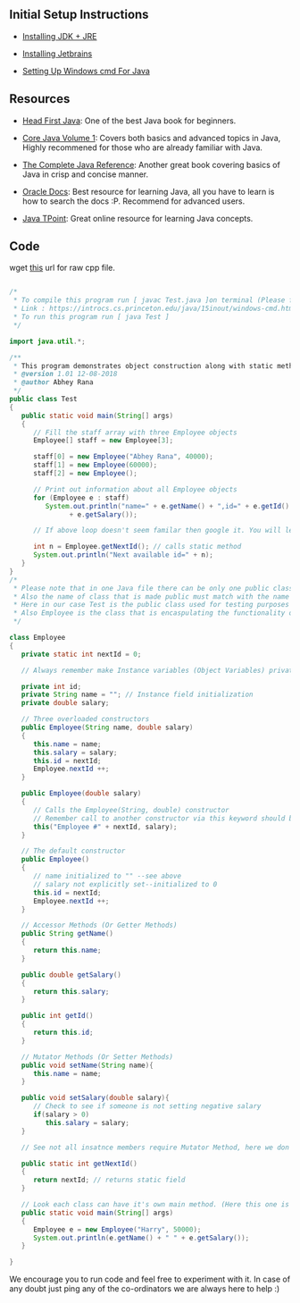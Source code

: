 ## Initial Setup Instructions

- [Installing JDK + JRE](https://docs.oracle.com/javase/8/docs/technotes/guides/install/install_overview.html)

- [Installing Jetbrains](https://www.jetbrains.com/help/idea/install-and-set-up-product.html)

- [Setting Up Windows cmd For Java](https://introcs.cs.princeton.edu/java/15inout/windows-cmd.html)

## Resources

- [Head First Java](https://ia601308.us.archive.org/35/items/HeadFirstJava2ndEdition/Head-First-Java-2nd-edition.pdf): One of the best Java book for beginners.

- [Core Java Volume 1](http://www2.nsru.ac.th/tung/java_doc/Core%20Java%20Volume%20I-%20Fundamentals%209th%20Edition-%20Horstmann,%20Cay%20S.%20&%20Cornell,%20Gary_2013.pdf): Covers both basics and advanced topics in Java, Highly recommened for those who are already familiar with Java.

- [The Complete Java Reference](http://iiti.ac.in/people/~tanimad/JavaTheCompleteReference.pdf): Another great book covering basics of Java in crisp and concise manner.

- [Oracle Docs](https://docs.oracle.com/javase/tutorial/): Best resource for learning Java, all you have to learn is how to search the docs :P. Recommend for advanced users.

- [Java TPoint](https://www.javatpoint.com/): Great online resource for learning Java concepts.

## Code

wget [this](Test.java) url for raw cpp file.

```java

/*
 * To compile this program run [ javac Test.java ]on terminal (Please follow instruction in link to setup java for cli)
 * Link : https://introcs.cs.princeton.edu/java/15inout/windows-cmd.html
 * To run this program run [ java Test ]
 */

import java.util.*;

/**
 * This program demonstrates object construction along with static methods.
 * @version 1.01 12-08-2018
 * @author Abhey Rana
 */
public class Test
{
   public static void main(String[] args)
   {
      // Fill the staff array with three Employee objects
      Employee[] staff = new Employee[3];

      staff[0] = new Employee("Abhey Rana", 40000);
      staff[1] = new Employee(60000);
      staff[2] = new Employee();

      // Print out information about all Employee objects
      for (Employee e : staff)
         System.out.println("name=" + e.getName() + ",id=" + e.getId() + ",salary="
               + e.getSalary());

      // If above loop doesn't seem familar then google it. You will learn a new thing.

      int n = Employee.getNextId(); // calls static method
      System.out.println("Next available id=" + n);
   }
}
/*
 * Please note that in one Java file there can be only one public class.
 * Also the name of class that is made public must match with the name of file.
 * Here in our case Test is the public class used for testing purposes (Note name of file is Test.java)
 * Also Employee is the class that is encaspulating the functionality of a Employee
 */

class Employee
{
   private static int nextId = 0;

   // Always remember make Instance variables (Object Variables) private and provide Accessor and Mutator Methods.

   private int id;
   private String name = ""; // Instance field initialization
   private double salary;

   // Three overloaded constructors
   public Employee(String name, double salary)
   {
      this.name = name;
      this.salary = salary;
      this.id = nextId;
      Employee.nextId ++;
   }

   public Employee(double salary)
   {
      // Calls the Employee(String, double) constructor
      // Remember call to another constructor via this keyword should be made in the very first line.
      this("Employee #" + nextId, salary);
   }

   // The default constructor
   public Employee()
   {
      // name initialized to "" --see above
      // salary not explicitly set--initialized to 0
      this.id = nextId;
      Employee.nextId ++;
   }

   // Accessor Methods (Or Getter Methods)
   public String getName()
   {
      return this.name;
   }

   public double getSalary()
   {
      return this.salary;
   }

   public int getId()
   {
      return this.id;
   }

   // Mutator Methods (Or Setter Methods)
   public void setName(String name){
      this.name = name;
   }

   public void setSalary(double salary){
      // Check to see if someone is not setting negative salary
      if(salary > 0)
         this.salary = salary;
   }

   // See not all insatnce members require Mutator Method, here we don't want to change ID so we don't have a mutator for it.

   public static int getNextId()
   {
      return nextId; // returns static field
   }

   // Look each class can have it's own main method. (Here this one is for testing purposes)
   public static void main(String[] args)
   {
      Employee e = new Employee("Harry", 50000);
      System.out.println(e.getName() + " " + e.getSalary());
   }

}


```

We encourage you to run code and feel free to experiment with it. In case of any doubt just ping any of the co-ordinators we are always here to help :)
